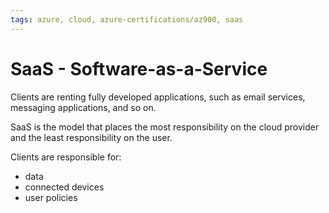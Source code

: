 ```yaml
---
tags: azure, cloud, azure-certifications/az900, saas
---
```


# SaaS - Software-as-a-Service

Clients are renting fully developed applications, such as email services, messaging applications, and so on.

SaaS is the model that places the most responsibility on the cloud provider and the least responsibility on the user.

Clients are responsible for:

- data
- connected devices
- user policies
